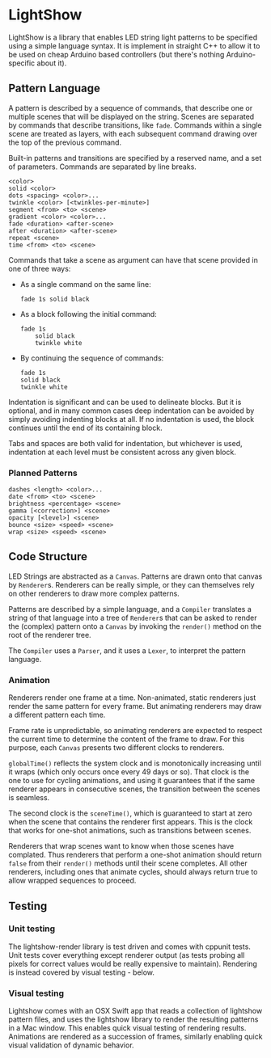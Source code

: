 # LightShow

LightShow is a library that enables LED string light patterns to be
specified using a simple language syntax. It is implement in straight
C++ to allow it to be used on cheap Arduino based controllers (but there's
nothing Arduino-specific about it).

## Pattern Language

A pattern is described by a sequence of commands, that describe one or
multiple scenes that will be displayed on the string. Scenes are separated
by commands that describe transitions, like `fade`. Commands within a single
scene are treated as layers, with each subsequent command drawing over the
top of the previous command.

Built-in patterns and transitions are specified by a reserved name, and a
set of parameters. Commands are separated by line breaks.

```text
<color>
solid <color>
dots <spacing> <color>...
twinkle <color> [<twinkles-per-minute>]
segment <from> <to> <scene>
gradient <color> <color>...
fade <duration> <after-scene>
after <duration> <after-scene>
repeat <scene>
time <from> <to> <scene>
```

Commands that take a scene as argument can have that scene provided in
one of three ways:

- As a single command on the same line:

    ```text
    fade 1s solid black
    ```

- As a block following the initial command:

    ```text
    fade 1s
        solid black
        twinkle white
    ```

- By continuing the sequence of commands:

    ```text
    fade 1s
    solid black
    twinkle white
    ```

Indentation is significant and can be used to delineate blocks. But it
is optional, and in many common cases deep indentation can be avoided by
simply avoiding indenting blocks at all. If no indentation is used, the
block continues until the end of its containing block.

Tabs and spaces are both valid for indentation, but whichever is used,
indentation at each level must be consistent across any given block.

### Planned Patterns

```text
dashes <length> <color>...
date <from> <to> <scene>
brightness <percentage> <scene>
gamma [<correction>] <scene>
opacity [<level>] <scene>
bounce <size> <speed> <scene>
wrap <size> <speed> <scene>
```

## Code Structure

LED Strings are abstracted as a `Canvas`.
Patterns are drawn onto that canvas by `Renderer`s. Renderers can be
really simple, or they can themselves rely on other renderers to draw
more complex patterns.

Patterns are described by a simple language, and a `Compiler` translates
a string of that language into a tree of `Renderer`s that can be asked to
render the (complex) pattern onto a `Canvas` by invoking the `render()`
method on the root of the renderer tree.

The `Compiler` uses a `Parser`, and it uses a `Lexer`, to interpret the
pattern language.

### Animation

Renderers render one frame at a time. Non-animated, static renderers just
render the same pattern for every frame. But animating renderers may draw
a different pattern each time.

Frame rate is unpredictable, so animating renderers are expected to respect
the current time to determine the content of the frame to draw. For this
purpose, each `Canvas` presents two different clocks to renderers.

`globalTime()` reflects the system clock and is monotonically increasing
until it wraps (which only occurs once every 49 days or so).
That clock is the one to use for cycling animations,
and using it guarantees that if the same renderer appears in consecutive
scenes, the transition between the scenes is seamless.

The second clock is the `sceneTime()`, which is guaranteed to start at zero
when the scene that contains the renderer first appears. This is the clock
that works for one-shot animations, such as transitions between scenes.

Renderers that wrap scenes want to know when those scenes have complated.
Thus renderers that perform a one-shot animation should return `false`
from their `render()` methods until their scene completes. All other
renderers, including ones that animate cycles, should always return true
to allow wrapped sequences to proceed.

## Testing

### Unit testing

The lightshow-render library is test driven and comes with cppunit tests.
Unit tests cover everything except renderer output (as tests probing all pixels
for correct values would be really expensive to maintain).
Rendering is instead covered by visual testing - below.

### Visual testing

Lightshow comes with an OSX Swift app that reads a collection of lightshow pattern files,
and uses the lightshow library to render the resulting patterns in a Mac window.
This enables quick visual testing of rendering results.
Animations are rendered as a succession of frames,
similarly enabling quick visual validation of dynamic behavior.
